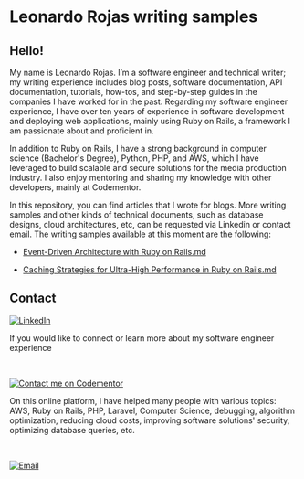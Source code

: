 # Leonardo Rojas writing samples

## Hello!

My name is Leonardo Rojas. I’m a software engineer and technical writer; my writing experience includes blog posts, software documentation, API documentation, tutorials, how-tos, and step-by-step guides in the companies I have worked for in the past. Regarding my software engineer experience, I have over ten years of experience in software development and deploying web applications, mainly using Ruby on Rails, a framework I am passionate about and proficient in.

In addition to Ruby on Rails, I have a strong background in computer science (Bachelor's Degree), Python, PHP, and AWS, which I have leveraged to build scalable and secure solutions for the media production industry. I also enjoy mentoring and sharing my knowledge with other developers, mainly at Codementor.

In this repository, you can find articles that I wrote for blogs. More writing samples and other kinds of technical documents, such as database designs, cloud architectures, etc, can be requested via Linkedin or contact email. The writing samples available at this moment are the following:

- [Event-Driven Architecture with Ruby on Rails.md](<Event-Driven Architecture with Ruby on Rails.md>)

- [Caching Strategies for Ultra-High Performance in Ruby on Rails.md](<Caching Strategies for Ultra-High Performance in Ruby on Rails.md>)

## Contact

[![LinkedIn](https://img.shields.io/badge/LinkedIn-Leonardo_Rojas-0077B5?style=for-the-badge&logo=linkedin&logoColor=white&labelColor=101010)](https://www.linkedin.com/in/leonardo-rojas-b762248a/)

If you would like to connect or learn more about my software engineer experience

<br/>


[![Contact me on Codementor](https://www.codementor.io/m-badges/leonardorojas/find-me-on-cm-b.svg)](https://www.codementor.io/@leonardorojas?refer=badge)

On this online platform, I have helped many people with various topics: AWS, Ruby on Rails, PHP, Laravel, Computer Science, debugging, algorithm optimization, reducing cloud costs, improving software solutions' security, optimizing database queries, etc.

<br/>

[![Email](https://img.shields.io/badge/Email-lerojasrojas@gmail.com-D14836?style=for-the-badge&logo=gmail&logoColor=white&labelColor=101010)](mailto:lerojasrojas@gmail.com)

